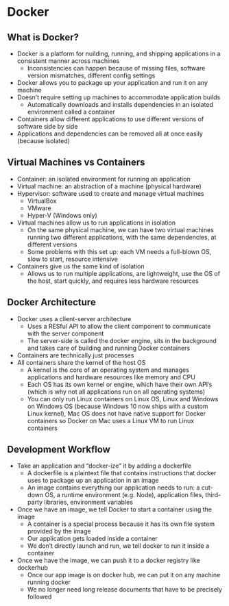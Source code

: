 # Docker
## What is Docker?
*	Docker is a platform for nuilding, running, and shipping applications in a consistent manner across machines
    *	Inconsistencies can happen because of missing files, software version mismatches, different config settings
*	Docker allows you to package up your application and run it on any machine
*	Doesn’t require setting up machines to accommodate application builds
    *	Automatically downloads and installs dependencies in an isolated environment called a container
*	Containers allow different applications to use different versions of software side by side
*	Applications and dependencies can be removed all at once easily (because isolated)
## Virtual Machines vs Containers
*	Container: an isolated environment for running an application
*	Virtual machine: an abstraction of a machine (physical hardware)
*	Hypervisor: software used to create and manage virtual machines
    *	VirtualBox
    *	VMware
    *	Hyper-V (Windows only)
*	Virtual machines allow us to run applications in isolation
    *	On the same physical machine, we can have two virtual machines running two different applications, with the same dependencies, at different versions
    *	Some problems with this set up: each VM needs a full-blown OS, slow to start, resource intensive
*	Containers give us the same kind of isolation
    *	Allows us to run multiple applications, are lightweight, use the OS of the host, start quickly, and requires less hardware resources
## Docker Architecture
*	Docker uses a client-server architecture
    *	Uses a RESful API to allow the client component to communicate with the server component
    *	The server-side is called the docker engine, sits in the background and takes care of building and running Docker containers
*	Containers are technically just processes
*	All containers share the kernel of the host OS
    *	A kernel is the core of an operating system and manages applications and hardware resources like memory and CPU
    *	Each OS has its own kernel or engine, which have their own API’s (which is why not all applications run on all operating systems)
    *	You can only run Linux containers on Linux OS, Linux and Windows on Windows OS (because Windows 10 now ships with a custom Linux kernel), Mac OS does not  have native support for Docker containers so Docker on Mac uses a Linux VM to run Linux containers
## Development Workflow
*	Take an application and “docker-ize” it by adding a dockerfile
    *	A dockerfile is a plaintext file that contains instructions that docker uses to package up an application in an image
    *	An image contains everything our application needs to run: a cut-down OS, a runtime environment (e.g. Node), application files, third-party libraries, environment variables
*	Once we have an image, we tell Docker to start a container using the image
    *	A container is a special process because it has its own file system provided by the image
    *	Our application gets loaded inside a container
    *	We don’t directly launch and run, we tell docker to run it inside a container
*	Once we have the image, we can push it to a docker registry like dockerhub
    *	Once our app image is on docker hub, we can put it on any machine running docker
    *	We no longer need long release documents that have to be precisely followed